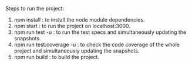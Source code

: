Steps to run the project:

1) npm install : to install the node module dependencies.
2) npm start : to run the project on localhost:3000.
3) npm run test -u : to run the test specs and simultaneously updating the snapshots.
4) npm run test:coverage -u : to check the code coverage of the whole project and simultaneously updating the snapshots.
5) npm run build : to build the project.